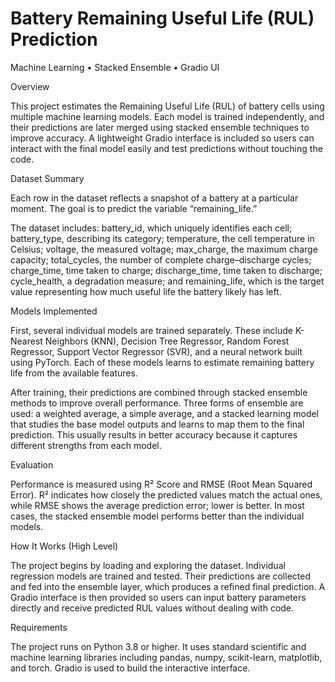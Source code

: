 # Battery Remaining Useful Life (RUL) Prediction

Machine Learning • Stacked Ensemble • Gradio UI

Overview

This project estimates the Remaining Useful Life (RUL) of battery cells using multiple machine learning models. Each model is trained independently, and their predictions are later merged using stacked ensemble techniques to improve accuracy. A lightweight Gradio interface is included so users can interact with the final model easily and test predictions without touching the code.

Dataset Summary

Each row in the dataset reflects a snapshot of a battery at a particular moment. The goal is to predict the variable “remaining_life.”

The dataset includes:
battery_id, which uniquely identifies each cell; battery_type, describing its category; temperature, the cell temperature in Celsius; voltage, the measured voltage; max_charge, the maximum charge capacity; total_cycles, the number of complete charge–discharge cycles; charge_time, time taken to charge; discharge_time, time taken to discharge; cycle_health, a degradation measure; and remaining_life, which is the target value representing how much useful life the battery likely has left.

Models Implemented

First, several individual models are trained separately. These include K-Nearest Neighbors (KNN), Decision Tree Regressor, Random Forest Regressor, Support Vector Regressor (SVR), and a neural network built using PyTorch. Each of these models learns to estimate remaining battery life from the available features.

After training, their predictions are combined through stacked ensemble methods to improve overall performance. Three forms of ensemble are used: a weighted average, a simple average, and a stacked learning model that studies the base model outputs and learns to map them to the final prediction. This usually results in better accuracy because it captures different strengths from each model.

Evaluation

Performance is measured using R² Score and RMSE (Root Mean Squared Error). R² indicates how closely the predicted values match the actual ones, while RMSE shows the average prediction error; lower is better. In most cases, the stacked ensemble model performs better than the individual models.

How It Works (High Level)

The project begins by loading and exploring the dataset. Individual regression models are trained and tested. Their predictions are collected and fed into the ensemble layer, which produces a refined final prediction. A Gradio interface is then provided so users can input battery parameters directly and receive predicted RUL values without dealing with code.

Requirements

The project runs on Python 3.8 or higher. It uses standard scientific and machine learning libraries including pandas, numpy, scikit-learn, matplotlib, and torch. Gradio is used to build the interactive interface.
